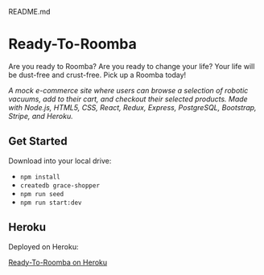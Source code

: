README.md

# Ready-To-Roomba

Are you ready to Roomba? Are you ready to change your life? Your life will be dust-free and crust-free. Pick up a Roomba today!

_A mock e-commerce site where users can browse a selection of robotic vacuums, add to their cart, and checkout their selected products. Made with Node.js, HTML5, CSS, React, Redux, Express, PostgreSQL, Bootstrap, Stripe, and Heroku._

## Get Started

Download into your local drive:

- `npm install`
- `createdb grace-shopper`
- `npm run seed`
- `npm run start:dev`

## Heroku

Deployed on Heroku:

<a href='https://ready-to-roomba.herokuapp.com/'>Ready-To-Roomba on Heroku</a>
